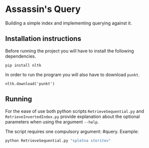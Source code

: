 # Assassin's Query

Building a simple index and implementing querying against it.

## Installation instructions
Before running the project you will have to install the following dependencies.

```
pip install nltk
```

In order to run the program you will also have to download `punkt`.
```
nltk.download('punkt')
```

## Running
For the ease of use both python scripts `RetrieveSequential.py` and `RetrieveInvertedIndex.py` provide explanation about the optional parameters when using the argument `--help`.

The script requires one compulsory argument: #query. Example:
```python
python RetrieveSequential.py "spletna storitev"
```
